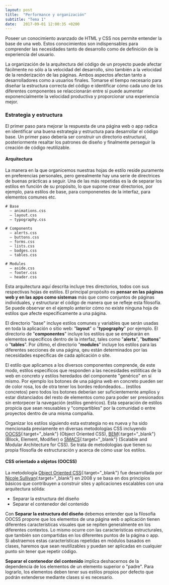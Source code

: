 ```yaml
---
layout: post
title:  "Performance y organización"
subtitle: "Tema 1"
date:   2017-09-01 12:00:35 +0200
---
```

Poseer un conocimiento avanzado de HTML y CSS nos permite entender la base de una web. Estos conocimientos son indispensables para comprender las necesidades tanto de desarrollo como de definición de la experiencia del usuario.

La organización de la arquitectura del código de un proyecto puede afectar fácilmente no sólo a la velocidad del desarrollo, sino también a la velocidad de la renderización de las páginas. Ambos aspectos afectan tanto a desarrolladores como a usuarios finales. Tomarse el tiempo necesario para diseñar la estructura correcta del código e identificar cómo cada uno de los diferentes componentes se relaccionarán entre sí puede aumentar exponencialmente la velocidad productiva y proporcionar una experiencia mejor.

### Estrategia y estructura

El primer paso para mejorar la respuesta de una página web o app radica en identificar una buena estrategia y estructura para desarrollar el código base. Un primer paso debería ser construir un directorio estructural, posteriormente resaltar los patrones de diseño y finalmente perseguir la creación de código reutilizable.  
  
#### Arquitectura

La manera en la que organicemos nuestras hojas de estilo reside puramente en preferencias personales, pero gerealmente hay una serie de directrices de buenas prácticas a seguir. Una de las más repetidas es la de separar los estilos en función de su propósito, lo que supone crear directorios, por ejemplo, para estilos de base, para componenetes de la interfaz, para elementos comunes etc.

```
# Base
  – animations.css
  – layout.css
  – typography.css

# Components
  – alerts.css
  – buttons.css
  – forms.css
  – lists.css
  – badges.css
  – tables.css

# Modules
  – aside.css
  – footer.css
  – header.css
```

Esta arquitectura aquí descrita incluye tres directorios, todos con sus respectivas hojas de estilos. El principal propósito es **pensar en las páginas web y en las apps como sistemas** más que como conjuntos de páginas individuales, y estructurar el código de manera que se refleje esta filosofía. Se puede observar en el ejemplo anterior cómo no existe ninguna hoja de estilos que afecte específicamente a una página. 

El directorio "base" incluye estilos comunes y variables que serán usadas en toda la aplicación o sitio web: "**layout**" o "**typography**" por ejemplo. El directorio de "**componentes**" incluye los estilos que se emplearán en elementos específicos dentro de la interfaz, tales como "**alerts**", "**buttons**" o "**tables**". Por último, el directorio "**modules**" incluye los estilos para las diferentes secciones de una página, qeu están determinados por las necesidades específicas de cada aplicación o site.

El estilo que aplicamos a los diversos componentes comprende, de este modo, estilos específicos que responden a las necesidades estilíticas de la web en concreto y estilos heredados del componente "genérico" en sí mismo. Por ejemplo los botones de una página web en concreto pueden ser de color rosa, los de otra tener los bordes redondeados... (estilos concretos) pero todos los botones deberían ser suficientemente amplios y estar distanciados del resto de elementos como para poder ser presionados sin entorpecer la navegación (estilos genéricos). Esta separación de estilos propicia que sean resusables y "compartibles" por la comunidad o entre proyectos dentro de una misma compañía. 

Organizar los estilos siguiendo esta estrategia no es nueva y ha sido mencionada previamente en diversas metodologías CSS incluyendo [OOCSS](http://oocss.org/){:target="_blank"} (Object Oriented CSS), [BEM](http://getbem.com/){:target="_blank"} (Block, Element, Modifier) o [SMACS](https://smacss.com/){:target="_blank"} (Scalable and Modular Architecture for CSS). Se trata de metodologías que tienen su propia filosofía de estructuración y acerca de cómo usar los estilos. 

#### CSS orientado a objetos (OOCSS)

La metodología [Object Oriented CSS](https://github.com/stubbornella/oocss){:target="_blank"} fue desarrollada por [Nicole Sullivan](http://www.stubbornella.org/content){:target="_blank"} en 2008 y se basa en dos principios básicos que contribuyen a construir sites y aplicaciones escalables con una arquitectura sólida:

- Separar la estructura del diseño
- Separar el contenedor del contenido

Con **Separar la estructura del diseño** debemos entender que la filosofía OOCSS propone que los elementos de una página web o aplicación tienen diferentes características visuales que se repiten generalmente en los diferentes contextos. Lo mismo ocurre con las características estructurales, que también son compartidas en los diferentes puntos de la página o app. Si abstraemos estas características repetidas en módulos basados en clases, haremos que sean reutilizables y puedan ser aplicadas en cualquier punto sin tener que repetir código. 

**Separar el contenedor del contenido** implica deshacernos de la dependencia de los elementos de un elemento superior o "padre". Para lograrlo, los elementos deben tener sus estilos propios por defecto que podrán extenderse mediante clases si es necesario.